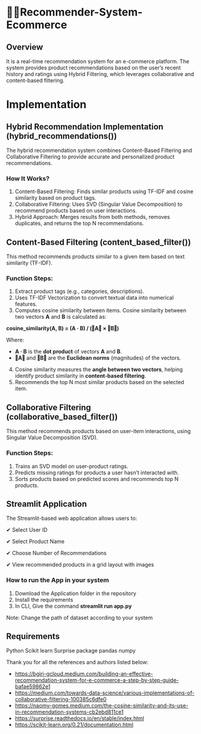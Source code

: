 # 🛒🚀Recommender-System-Ecommerce
## Overview
It is a real-time recommendation system for an e-commerce platform. The system provides product recommendations based on the user’s recent history and ratings using Hybrid Filtering, which leverages collaborative and content-based filtering.
# Implementation
## Hybrid Recommendation Implementation (hybrid_recommendations())
The hybrid recommendation system combines Content-Based Filtering and Collaborative Filtering to provide accurate and personalized product recommendations.
### How It Works?
1. Content-Based Filtering: Finds similar products using TF-IDF and cosine similarity based on product tags.
2. Collaborative Filtering: Uses SVD (Singular Value Decomposition) to recommend products based on user interactions.
3. Hybrid Approach: Merges results from both methods, removes duplicates, and returns the top N recommendations.

## Content-Based Filtering (content_based_filter())
This method recommends products similar to a given item based on text similarity (TF-IDF).

### Function Steps:
1. Extract product tags (e.g., categories, descriptions).
2. Uses TF-IDF Vectorization to convert textual data into numerical features.
3. Computes cosine similarity between items. 
Cosine similarity between two vectors **A** and **B** is calculated as:

**cosine_similarity(A, B) = (A · B) / (‖A‖ × ‖B‖)**

Where:  
- **A · B** is the **dot product** of vectors **A** and **B**.  
- **‖A‖** and **‖B‖** are the **Euclidean norms** (magnitudes) of the vectors.  

4. Cosine similarity measures the **angle between two vectors**, helping identify product similarity in **content-based filtering**.
5. Recommends the top N most similar products based on the selected item.

## Collaborative Filtering (collaborative_based_filter())
This method recommends products based on user-item interactions, using Singular Value Decomposition (SVD).

### Function Steps:
1. Trains an SVD model on user-product ratings.
2. Predicts missing ratings for products a user hasn’t interacted with.
3. Sorts products based on predicted scores and recommends top N products.

## Streamlit Application
The Streamlit-based web application allows users to: 

✔ Select User ID

✔ Select Product Name

✔ Choose Number of Recommendations

✔ View recommended products in a grid layout with images

### How to run the App in your system
1. Download the Application folder in the repository
2. Install the requirements
3. In CLI, Give the command **streamlit run app.py**

Note: Change the path of dataset according to your system

## Requirements
Python
Scikit learn
Surprise package
pandas
numpy

Thank you for all the references and authors listed below:
* https://bgiri-gcloud.medium.com/building-an-effective-recommendation-system-for-e-commerce-a-step-by-step-guide-bafae59862e1
* https://medium.com/towards-data-science/various-implementations-of-collaborative-filtering-100385c6dfe0
* https://naomy-gomes.medium.com/the-cosine-similarity-and-its-use-in-recommendation-systems-cb2ebd811ce1
* https://surprise.readthedocs.io/en/stable/index.html
* https://scikit-learn.org/0.21/documentation.html

